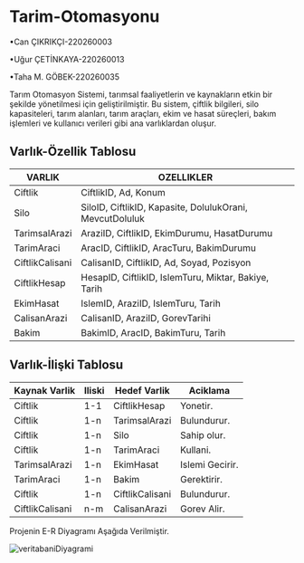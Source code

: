 # Tarim-Otomasyonu
•Can ÇIKRIKÇI-220260003

•Uğur ÇETİNKAYA-220260013

•Taha M. GÖBEK-220260035

Tarım Otomasyon Sistemi, tarımsal faaliyetlerin ve kaynakların etkin bir şekilde yönetilmesi için geliştirilmiştir. Bu sistem, çiftlik bilgileri, silo kapasiteleri, tarım alanları, tarım araçları, ekim ve hasat süreçleri, bakım işlemleri ve kullanıcı verileri gibi ana varlıklardan oluşur.

## Varlık-Özellik Tablosu

| VARLIK            | OZELLIKLER                                        |
|--------------------|--------------------------------------------------|
| Ciftlik           | CiftlikID, Ad, Konum                             |
| Silo              | SiloID, CiftlikID, Kapasite, DolulukOrani, MevcutDoluluk |
| TarimsalArazi     | AraziID, CiftlikID, EkimDurumu, HasatDurumu      |
| TarimAraci        | AracID, CiftlikID, AracTuru, BakimDurumu         |
| CiftlikCalisani   | CalisanID, CiftlikID, Ad, Soyad, Pozisyon        |
| CiftlikHesap      | HesapID, CiftlikID, IslemTuru, Miktar, Bakiye, Tarih |
| EkimHasat         | IslemID, AraziID, IslemTuru, Tarih               |
| CalisanArazi      | CalisanID, AraziID, GorevTarihi                  |
| Bakim             | BakimID, AracID, BakimTuru, Tarih                |


## Varlık-İlişki Tablosu

| Kaynak Varlik      | Iliski   | Hedef Varlik      | Aciklama             |
|---------------------|----------|-------------------|----------------------|
| Ciftlik            | 1-1      | CiftlikHesap      | Yonetir.            |
| Ciftlik            | 1-n      | TarimsalArazi     | Bulundurur.         |
| Ciftlik            | 1-n      | Silo              | Sahip olur.         |
| Ciftlik            | 1-n      | TarimAraci        | Kullani.            |
| TarimsalArazi      | 1-n      | EkimHasat         | Islemi Gecirir.     |
| TarimAraci         | 1-n      | Bakim             | Gerektirir.         |
| Ciftlik            | 1-n      | CiftlikCalisani   | Bulundurur.         |
| CiftlikCalisani    | n-m      | CalisanArazi      | Gorev Alir.         |


Projenin E-R Diyagramı Aşağıda Verilmiştir.

![veritabaniDiyagrami](https://github.com/user-attachments/assets/ff6b6bae-0a47-48c2-82fb-ddcdc00d14e0)
